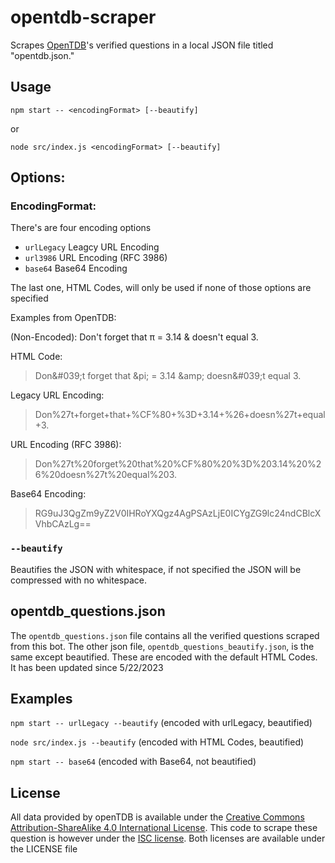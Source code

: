 # opentdb-scraper

Scrapes [OpenTDB](https://opentdb.com/)'s verified questions in a local JSON file titled "opentdb.json."

## Usage
`npm start -- <encodingFormat> [--beautify]`

or

`node src/index.js <encodingFormat> [--beautify]`

## Options:
### EncodingFormat:
There's are four encoding options

- ``urlLegacy`` Leagcy URL Encoding
- ``url3986`` URL Encoding (RFC 3986)
- ``base64`` Base64 Encoding

The last one, HTML Codes, will only be used if none of those options are specified

Examples from OpenTDB:

(Non-Encoded): Don't forget that π = 3.14 & doesn't equal 3.

HTML Code:
> Don&‌#039;t forget that &‌pi; = 3.14 &‌amp; doesn&‌#039;t equal 3.

Legacy URL Encoding:
> Don%27t+forget+that+%CF%80+%3D+3.14+%26+doesn%27t+equal+3.

URL Encoding (RFC 3986):
> Don%27t%20forget%20that%20%CF%80%20%3D%203.14%20%26%20doesn%27t%20equal%203.

Base64 Encoding:
> RG9uJ3QgZm9yZ2V0IHRoYXQgz4AgPSAzLjE0ICYgZG9lc24ndCBlcXVhbCAzLg==

### ``--beautify``
Beautifies the JSON with whitespace, if not specified the JSON will be compressed with no whitespace. 

## opentdb_questions.json

The `opentdb_questions.json` file contains all the verified questions scraped from this bot. The other json file, `opentdb_questions_beautify.json`, is the same except beautified. These are encoded with the default HTML Codes. It has been updated since 5/22/2023

## Examples

``npm start -- urlLegacy --beautify`` (encoded with urlLegacy, beautified)

``node src/index.js --beautify`` (encoded with HTML Codes, beautified)

``npm start -- base64`` (encoded with Base64, not beautified)

## License

All data provided by openTDB is available under the [Creative Commons Attribution-ShareAlike 4.0 International License](https://creativecommons.org/licenses/by-sa/4.0/). This code to scrape these question is however under the [ISC license](https://choosealicense.com/licenses/isc/). Both licenses are available under the LICENSE file

